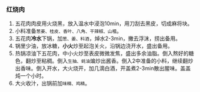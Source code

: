 ### 红烧肉

1. 五花肉肉皮用火烧黑，放入温水中浸泡10min，用刀刮去黑皮，切成麻将块。
2. 小料准备`葱姜、桂皮、香叶、八角、干辣椒、山楂`。
3. 五花肉**冷水**下锅，加`葱、姜、料酒`，焯水2-3min，撇去浮沫，捞出备用。
4. 锅里少油，放冰糖，**小火**炒至起泡关火，沿锅边浇开水，盛出备用。
5. 热锅凉油下五花肉，中小火炒至表皮微微发焦，盛出多余油脂。倒入熬好的糖色，翻炒至粘稠。倒入`生抽、蚝油`煸炒出酱香。倒入2中准备的小料，继续翻炒出香味。倒入开水，大火烧开，加几滴白酒，开盖煮2-3min散出腥味。盖盖炖一个小时。
6. 大火收汁，出锅前加`味精、鸡精`。